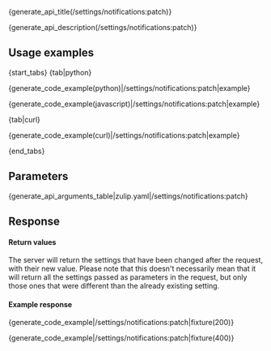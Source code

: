 {generate_api_title(/settings/notifications:patch)}

{generate_api_description(/settings/notifications:patch)}

## Usage examples

{start_tabs}
{tab|python}

{generate_code_example(python)|/settings/notifications:patch|example}

{generate_code_example(javascript)|/settings/notifications:patch|example}

{tab|curl}

{generate_code_example(curl)|/settings/notifications:patch|example}

{end_tabs}

## Parameters

{generate_api_arguments_table|zulip.yaml|/settings/notifications:patch}

## Response

#### Return values

The server will return the settings that have been changed after the request,
with their new value. Please note that this doesn't necessarily mean that it
will return all the settings passed as parameters in the request, but only
those ones that were different than the already existing setting.

#### Example response

{generate_code_example|/settings/notifications:patch|fixture(200)}

{generate_code_example|/settings/notifications:patch|fixture(400)}

